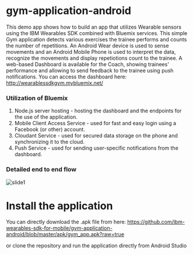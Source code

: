 # gym-application-android
This demo app shows how to build an app that utilizes Wearable sensors using the IBM Wearables SDK combined with Bluemix services.
This simple Gym application detects various exercises the trainee performs and counts the number of repetitions. An Android Wear device is used to sense movements and an Android Mobile Phone is used to interpret the data, recognize the movements and display repetiotions count to the trainee. 
A web-based Dashboard is available for the Coach, showing trainees' performance and allowing to send feedback to the trainee using push notifications.
You can access the dashboard here: http://wearablessdkgym.mybluemix.net/

### Utilization of Bluemix
1. Node.js server hosting - hosting the dashboard and the endpoints for the use of the application.
2. Mobile Client Access Service - used for fast and easy login using a Facebook (or other) account.
3. Cloudant Service - used for secured data storage on the phone and synchronizing it to the cloud. 
4. Push Service - used for sending user-specific notifications from the dashboard.


### Detailed end to end flow
![slide1](https://cloud.githubusercontent.com/assets/13234255/16177453/76944e48-3636-11e6-992f-ce5b8b7b2f82.png)



# Install the application
You can directly download the .apk file from here: https://github.com/ibm-wearables-sdk-for-mobile/gym-application-android/blob/master/apk/gym_app.apk?raw=true

or clone the repository and run the application directly from Android Studio

